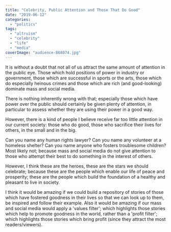 ```yaml
---
title: "Celebrity, Public Attention and Those That Do Good"
date: "2019-06-12"
categories: 
  - "politics"
tags: 
  - "altruism"
  - "celebrity"
  - "life"
  - "media"
coverImage: "audience-868074.jpg"
---
```


It is without a doubt that not all of us attract the same amount of attention in the public eye. Those which hold positions of power in industry or government, those which are successful in sports or the arts, those which do especially heinous crimes and those which are rich (and good-looking) dominate mass and social media.

There is nothing inherently wrong with that; especially those which have power over the public should certainly be given plenty of attention, in particular to assess whether they are using their power in a good way.

However, there is a kind of people I believe receive far too little attention in our current society: those who do good, those who sacrifice their lives for others, in the small and in the big.

Can you name any human rights lawyer? Can you name any volunteer at a homeless shelter? Can you name anyone who fosters troublesome children? Most likely not; because mass and social media do not give attention to those who attempt their best to do something in the interest of others.

However, I think these are the heroes, these are the stars we should celebrate; because these are the people which enable our life of peace and prosperity; these are the people which build the foundation of a healthy and pleasant to live in society.

I think it would be amazing if we could build a repository of stories of those which have fostered goodness in their lives so that we can look up to them, be inspired and follow their example. Also it would be amazing if our mass and social media would apply a 'values filter'; which highlights those stories which help to promote goodness in the world, rather than a 'profit filter'; which highlights those stories which bring profit (since they attract the most readers/viewers).
